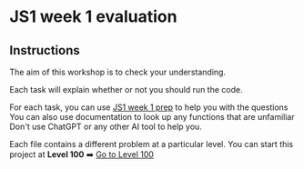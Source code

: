 # JS1 week 1 evaluation

## Instructions

The aim of this workshop is to check your understanding.

Each task will explain whether or not you should run the code.

For each task, you can use [JS1 week 1 prep](https://curriculum.codeyourfuture.io/js1/sprints/1/prep/)
to help you with the questions
You can also use documentation to look up any functions that are unfamiliar
Don't use ChatGPT or any other AI tool to help you.

Each file contains a different problem at a particular level.
You can start this project at **Level 100** ➡️ [Go to Level 100](https://github.com/CodeYourFuture/CYF-Workshops/blob/main/js1-wk1-eval/level-100.js)
